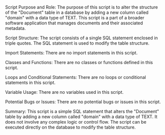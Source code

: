 Script Purpose and Role:
The purpose of this script is to alter the structure of the "Document" table in a database by adding a new column called "domain" with a data type of TEXT. This script is a part of a broader software application that manages documents and their associated metadata.

Script Structure:
The script consists of a single SQL statement enclosed in triple quotes. The SQL statement is used to modify the table structure.

Import Statements:
There are no import statements in this script.

Classes and Functions:
There are no classes or functions defined in this script.

Loops and Conditional Statements:
There are no loops or conditional statements in this script.

Variable Usage:
There are no variables used in this script.

Potential Bugs or Issues:
There are no potential bugs or issues in this script.

Summary:
This script is a simple SQL statement that alters the "Document" table by adding a new column called "domain" with a data type of TEXT. It does not involve any complex logic or control flow. The script can be executed directly on the database to modify the table structure.